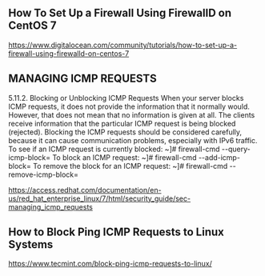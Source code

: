 
## How To Set Up a Firewall Using FirewallD on CentOS 7
https://www.digitalocean.com/community/tutorials/how-to-set-up-a-firewall-using-firewalld-on-centos-7


## MANAGING ICMP REQUESTS
5.11.2. Blocking or Unblocking ICMP Requests
When your server blocks ICMP requests, it does not provide the information that it normally would. However, that does not mean that no information is given at all. The clients receive information that the particular ICMP request is being blocked (rejected). Blocking the ICMP requests should be considered carefully, because it can cause communication problems, especially with IPv6 traffic.
To see if an ICMP request is currently blocked:
~]# firewall-cmd --query-icmp-block=<icmptype>
To block an ICMP request:
~]# firewall-cmd --add-icmp-block=<icmptype>
To remove the block for an ICMP request:
~]# firewall-cmd --remove-icmp-block=<icmptype>

https://access.redhat.com/documentation/en-us/red_hat_enterprise_linux/7/html/security_guide/sec-managing_icmp_requests


## How to Block Ping ICMP Requests to Linux Systems
https://www.tecmint.com/block-ping-icmp-requests-to-linux/

